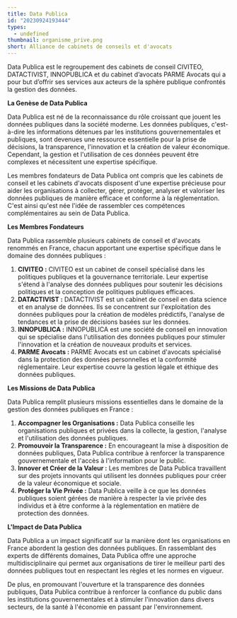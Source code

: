 ```yaml
---
title: Data Publica
id: "20230924193444"
types:
  - undefined
thumbnail: organisme_prive.png
short: Alliance de cabinets de conseils et d'avocats
---
```


Data Publica est le regroupement des cabinets de conseil CIVITEO, DATACTIVIST, INNOPUBLICA et du cabinet d’avocats PARME Avocats qui a pour but d’offrir ses services aux acteurs de la sphère publique confrontés la gestion des données.

**La Genèse de Data Publica**

Data Publica est né de la reconnaissance du rôle croissant que jouent les données publiques dans la société moderne. Les données publiques, c'est-à-dire les informations détenues par les institutions gouvernementales et publiques, sont devenues une ressource essentielle pour la prise de décisions, la transparence, l'innovation et la création de valeur économique. Cependant, la gestion et l'utilisation de ces données peuvent être complexes et nécessitent une expertise spécifique.

Les membres fondateurs de Data Publica ont compris que les cabinets de conseil et les cabinets d'avocats disposent d'une expertise précieuse pour aider les organisations à collecter, gérer, protéger, analyser et valoriser les données publiques de manière efficace et conforme à la réglementation. C'est ainsi qu'est née l'idée de rassembler ces compétences complémentaires au sein de Data Publica.

**Les Membres Fondateurs**

Data Publica rassemble plusieurs cabinets de conseil et d'avocats renommés en France, chacun apportant une expertise spécifique dans le domaine des données publiques :

1.  **CIVITEO :** CIVITEO est un cabinet de conseil spécialisé dans les politiques publiques et la gouvernance territoriale. Leur expertise s'étend à l'analyse des données publiques pour soutenir les décisions politiques et la conception de politiques publiques efficaces.
2.  **DATACTIVIST :** DATACTIVIST est un cabinet de conseil en data science et en analyse de données. Ils se concentrent sur l'exploitation des données publiques pour la création de modèles prédictifs, l'analyse de tendances et la prise de décisions basées sur les données.
3.  **INNOPUBLICA :** INNOPUBLICA est une société de conseil en innovation qui se spécialise dans l'utilisation des données publiques pour stimuler l'innovation et la création de nouveaux produits et services.
4.  **PARME Avocats :** PARME Avocats est un cabinet d'avocats spécialisé dans la protection des données personnelles et la conformité réglementaire. Leur expertise couvre la gestion légale et éthique des données publiques.

**Les Missions de Data Publica**

Data Publica remplit plusieurs missions essentielles dans le domaine de la gestion des données publiques en France :

1.  **Accompagner les Organisations :** Data Publica conseille les organisations publiques et privées dans la collecte, la gestion, l'analyse et l'utilisation des données publiques.
2.  **Promouvoir la Transparence :** En encourageant la mise à disposition de données publiques, Data Publica contribue à renforcer la transparence gouvernementale et l'accès à l'information pour le public.
3.  **Innover et Créer de la Valeur :** Les membres de Data Publica travaillent sur des projets innovants qui utilisent les données publiques pour créer de la valeur économique et sociale.
4.  **Protéger la Vie Privée :** Data Publica veille à ce que les données publiques soient gérées de manière à respecter la vie privée des individus et à être conforme à la réglementation en matière de protection des données.

**L'Impact de Data Publica**

Data Publica a un impact significatif sur la manière dont les organisations en France abordent la gestion des données publiques. En rassemblant des experts de différents domaines, Data Publica offre une approche multidisciplinaire qui permet aux organisations de tirer le meilleur parti des données publiques tout en respectant les règles et les normes en vigueur.

De plus, en promouvant l'ouverture et la transparence des données publiques, Data Publica contribue à renforcer la confiance du public dans les institutions gouvernementales et à stimuler l'innovation dans divers secteurs, de la santé à l'économie en passant par l'environnement.
